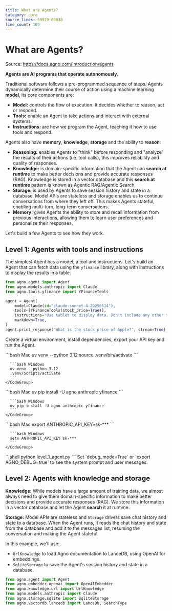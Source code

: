 ```yaml
---
title: What are Agents?
category: core
source_lines: 59929-60038
line_count: 109
---
```


# What are Agents?
Source: https://docs.agno.com/introduction/agents

**Agents are AI programs that operate autonomously.**

Traditional software follows a pre-programmed sequence of steps. Agents dynamically determine their course of action using a machine learning **model**, its core components are:

* **Model:** controls the flow of execution. It decides whether to reason, act or respond.
* **Tools:** enable an Agent to take actions and interact with external systems.
* **Instructions:** are how we program the Agent, teaching it how to use tools and respond.

Agents also have **memory**, **knowledge**, **storage** and the ability to **reason**:

* **Reasoning:** enables Agents to "think" before responding and "analyze" the results of their actions (i.e. tool calls), this improves reliability and quality of responses.
* **Knowledge:** is domain-specific information that the Agent can **search at runtime** to make better decisions and provide accurate responses (RAG). Knowledge is stored in a vector database and this **search at runtime** pattern is known as Agentic RAG/Agentic Search.
* **Storage:** is used by Agents to save session history and state in a database. Model APIs are stateless and storage enables us to continue conversations from where they left off. This makes Agents stateful, enabling multi-turn, long-term conversations.
* **Memory:** gives Agents the ability to store and recall information from previous interactions, allowing them to learn user preferences and personalize their responses.

<Check>Let's build a few Agents to see how they work.</Check>

## Level 1: Agents with tools and instructions

The simplest Agent has a model, a tool and instructions. Let's build an Agent that can fetch data using the `yfinance` library, along with instructions to display the results in a table.

```python level_1_agent.py
from agno.agent import Agent
from agno.models.anthropic import Claude
from agno.tools.yfinance import YFinanceTools

agent = Agent(
    model=Claude(id="claude-sonnet-4-20250514"),
    tools=[YFinanceTools(stock_price=True)],
    instructions="Use tables to display data. Don't include any other text.",
    markdown=True,
)
agent.print_response("What is the stock price of Apple?", stream=True)
```

Create a virtual environment, install dependencies, export your API key and run the Agent.

<Steps>
  <Step title="Setup your virtual environment">
    <CodeGroup>
      ```bash Mac
      uv venv --python 3.12
      source .venv/bin/activate
      ```

      ```bash Windows
      uv venv --python 3.12
      .venv/Scripts/activate
      ```
    </CodeGroup>
  </Step>

  <Step title="Install dependencies">
    <CodeGroup>
      ```bash Mac
      uv pip install -U agno anthropic yfinance
      ```

      ```bash Windows
      uv pip install -U agno anthropic yfinance
      ```
    </CodeGroup>
  </Step>

  <Step title="Export your Anthropic key">
    <CodeGroup>
      ```bash Mac
      export ANTHROPIC_API_KEY=sk-***
      ```

      ```bash Windows
      setx ANTHROPIC_API_KEY sk-***
      ```
    </CodeGroup>
  </Step>

  <Step title="Run the agent">
    ```shell
    python level_1_agent.py
    ```
  </Step>
</Steps>

<Note>
  Set `debug_mode=True` or `export AGNO_DEBUG=true` to see the system prompt and user messages.
</Note>

## Level 2: Agents with knowledge and storage

**Knowledge:** While models have a large amount of training data, we almost always need to give them domain-specific information to make better decisions and provide accurate responses (RAG). We store this information in a vector database and let the Agent **search** it at runtime.

**Storage:** Model APIs are stateless and `Storage` drivers save chat history and state to a database. When the Agent runs, it reads the chat history and state from the database and add it to the messages list, resuming the conversation and making the Agent stateful.

In this example, we'll use:

* `UrlKnowledge` to load Agno documentation to LanceDB, using OpenAI for embeddings.
* `SqliteStorage` to save the Agent's session history and state in a database.

```python level_2_agent.py
from agno.agent import Agent
from agno.embedder.openai import OpenAIEmbedder
from agno.knowledge.url import UrlKnowledge
from agno.models.anthropic import Claude
from agno.storage.sqlite import SqliteStorage
from agno.vectordb.lancedb import LanceDb, SearchType

